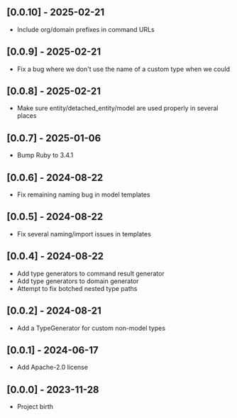 ## [0.0.10] - 2025-02-21

- Include org/domain prefixes in command URLs

## [0.0.9] - 2025-02-21

- Fix a bug where we don't use the name of a custom type when we could

## [0.0.8] - 2025-02-21

- Make sure entity/detached_entity/model are used properly in several places

## [0.0.7] - 2025-01-06

- Bump Ruby to 3.4.1

## [0.0.6] - 2024-08-22

- Fix remaining naming bug in model templates

## [0.0.5] - 2024-08-22

- Fix several naming/import issues in templates

## [0.0.4] - 2024-08-22

- Add type generators to command result generator
- Add type generators to domain generator
- Attempt to fix botched nested type paths

## [0.0.2] - 2024-08-21

- Add a TypeGenerator for custom non-model types

## [0.0.1] - 2024-06-17

- Add Apache-2.0 license

## [0.0.0] - 2023-11-28

- Project birth

